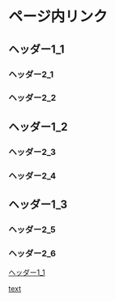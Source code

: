 # ページ内リンク

## ヘッダー1_1

### ヘッダー2_1

### ヘッダー2_2

## ヘッダー1_2

### ヘッダー2_3

### ヘッダー2_4

## ヘッダー1_3

### ヘッダー2_5

### ヘッダー2_6

[ヘッダー1_1](#hedd-1-1)

[text](/13_page_inlink.md#9_hint.md#8_table.md)